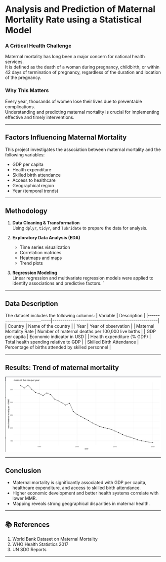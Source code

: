 #  Analysis and Prediction of Maternal Mortality Rate using a Statistical Model



### A Critical Health Challenge

Maternal mortality has long been a major concern for national health services.  
It is defined as the death of a woman during pregnancy, childbirth, or within 42 days of termination of pregnancy, regardless of the duration and location of the pregnancy.

### Why This Matters

Every year, thousands of women lose their lives due to preventable complications.  
Understanding and predicting maternal mortality is crucial for implementing effective and timely interventions.

---

## Factors Influencing Maternal Mortality

This project investigates the association between maternal mortality and the following variables:
- GDP per capita
- Health expenditure
- Skilled birth attendance
- Access to healthcare
- Geographical region
- Year (temporal trends)

---

## Methodology

1. **Data Cleaning & Transformation**  
   Using `dplyr`, `tidyr`, and `lubridate` to prepare the data for analysis.

2. **Exploratory Data Analysis (EDA)**  
   - Time series visualization  
   - Correlation matrices  
   - Heatmaps and maps  
   - Trend plots

3. **Regression Modeling**  
   Linear regression and multivariate regression models were applied to identify associations and predictive factors.
`

---

## Data Description

The dataset includes the following columns:
| Variable                     | Description                                         |
|-----------------------------|-----------------------------------------------------|
| Country                     | Name of the country                                 |
| Year                        | Year of observation                                 |
| Maternal Mortality Rate     | Number of maternal deaths per 100,000 live births   |
| GDP per capita              | Economic indicator in USD                           |
| Health expenditure (% GDP)  | Total health spending relative to GDP               |
| Skilled Birth Attendance    | Percentage of births attended by skilled personnel  |

---

## Results: Trend of maternal mortality
 
![Figure: Trend of maternal mortality](https://github.com/SORELLE-EMADE/Project1-maternal-mortality-rate-prediction-for-the-year-2030/blob/bb353c2b69cb173a8f3979e29c9bcf897a8e5007/Screenshot%20from%202025-03-17%2012-54-01.png)


---

##  Conclusion

- Maternal mortality is significantly associated with GDP per capita, healthcare expenditure, and access to skilled birth attendance.
- Higher economic development and better health systems correlate with lower MMR.
- Mapping reveals strong geographical disparities in maternal health.

---

## 📚 References

1. World Bank Dataset on Maternal Mortality  
2. WHO Health Statistics 2017  
3. UN SDG Reports  


---



